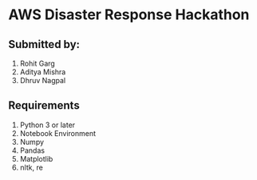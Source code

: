 # AWS Disaster Response Hackathon

## Submitted by:
1. Rohit Garg
2. Aditya Mishra
3. Dhruv Nagpal
 
## Requirements
1. Python 3 or later
2. Notebook Environment
3. Numpy
4. Pandas
5. Matplotlib
6. nltk, re 


